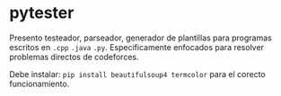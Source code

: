 # pytester
Presento testeador, parseador, generador de plantillas para programas escritos en `.cpp` `.java` `.py`. Especificamente enfocados para resolver problemas directos de codeforces.

Debe instalar: `pip install beautifulsoup4 termcolor` para el corecto funcionamiento.
